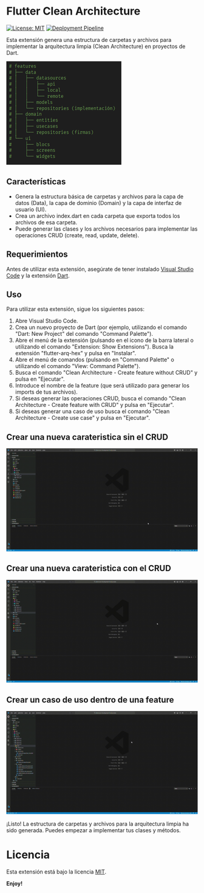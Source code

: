 # Flutter Clean Architecture
<p align="left">
    <a href="https://opensource.org/licenses/MIT"><img src="https://img.shields.io/badge/license-MIT-purple.svg" alt="License: MIT"></a>    
    <a href="https://github.com/chiuchiolo30/vscode-extension-arq-hex/actions/workflows/pipeline.yaml"><img src="https://github.com/chiuchiolo30/vscode-extension-arq-hex/actions/workflows/pipeline.yaml/badge.svg" alt="Deployment Pipeline"></a>    
</p>


Esta extensión genera una estructura de carpetas y archivos para implementar la arquitectura limpia (Clean Architecture) en proyectos de Dart.

![Clean Architecture](./screenshots/arq.png)


## Características
* Genera la estructura básica de carpetas y archivos para la capa de datos (Data), la capa de dominio (Domain) y la capa de interfaz de usuario (UI).
* Crea un archivo index.dart en cada carpeta que exporta todos los archivos de esa carpeta.
* Puede generar las clases y los archivos necesarios para implementar las operaciones CRUD (create, read, update, delete).

## Requerimientos

Antes de utilizar esta extensión, asegúrate de tener instalado [Visual Studio Code](https://code.visualstudio.com/) y la extensión [Dart](https://marketplace.visualstudio.com/items?itemName=Dart-Code.dart-code).

## Uso

Para utilizar esta extensión, sigue los siguientes pasos:

1) Abre Visual Studio Code.
2) Crea un nuevo proyecto de Dart (por ejemplo, utilizando el comando "Dart: New Project" del comando "Command Palette").
3) Abre el menú de la extensión (pulsando en el icono de la barra lateral o utilizando el comando "Extension: Show Extensions").
Busca la extensión "flutter-arq-hex" y pulsa en "Instalar".
4) Abre el menú de comandos (pulsando en "Command Palette" o utilizando el comando "View: Command Palette").
5) Busca el comando "Clean Architecture - Create feature without CRUD" y pulsa en "Ejecutar".
6) Introduce el nombre de la feature (que será utilizado para generar los imports de tus archivos).
7) Si deseas generar las operaciones CRUD, busca el comando "Clean Architecture - Create feature with CRUD" y pulsa en "Ejecutar".
8) Si deseas generar una caso de uso busca el comando "Clean Architecture - Create use case" y pulsa en "Ejecutar".
## Crear una nueva carateristica sin el CRUD
![sin crud](./screenshots/sin_crud.gif)

## Crear una nueva carateristica con el CRUD
![con crud](./screenshots/con-crud.gif)

## Crear un caso de uso dentro de una feature
![new feature](./screenshots/new-feature.gif)

¡Listo! La estructura de carpetas y archivos para la arquitectura limpia ha sido generada. Puedes empezar a implementar tus clases y métodos.

# Licencia
Esta extensión está bajo la licencia [MIT](https://opensource.org/licenses/MIT).

**Enjoy!**
